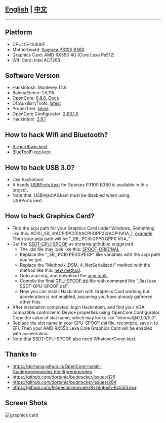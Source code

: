## [English](https://github.com/moqsien/hackintosh_p310s_b360_i5_10400f_rx550_lexa) | [中文](https://github.com/moqsien/hackintosh_p310s_b360_i5_10400f_rx550_lexa/blob/main/files/docs/Readme_CN.md)
------------------------

## Platform
- CPU: I5-10400F
- Motherboard: [Soarsea P310S B360](https://syvvz.com/gysoarsea)
- Graphics Card: AMD RX550 4G (Core Lexa Ps512)
- Wifi Card: Intel AC7265

## Software Version
- Hackintosh: Monterey 12.6
- BalenaEtcher: 1.5.115
- OpenCore: [0.8.6](https://github.com/acidanthera/OpenCorePkg/releases), [Docs](https://dortania.github.io/OpenCore-Install-Guide/prerequisites.html) 
- OCAuxiliaryTools: [latest](https://github.com/ic005k/OCAuxiliaryTools/releases)
- ProperTree: [latest](https://github.com/corpnewt/ProperTree)
- OpenCore Configurator: [2.63.1.0](https://mackie100projects.altervista.org/download-opencore-configurator/)
- Hackintool: [3.9.1](https://github.com/headkaze/Hackintool/releases)

## How to hack Wifi and Bluetooth?
- [AirportItlwm.kext](https://github.com/OpenIntelWireless/itlwm/releases)
- [BlueToolFixup.kext](https://github.com/acidanthera/BrcmPatchRAM/releases)

## How to hack USB 3.0?
- Use hackintool.
- A handy [USBPorts.kext]() for Soarsea P310S B360 is available in this project.
- Note that, USBInjectAll.kext must be disabled when using USBPorts.kext.

## How to hack Graphics Card?
- Find the acpi path for your Graphics Card under Windows, Something like this: ACPI(\_SB_)#ACPI(PCI0)#ACPI(GPP0)#ACPI(VGA_), [example](https://github.com/moqsien/hackintosh_p310s_b360_i5_10400f_rx550_lexa/blob/main/files/pics/pcie_graphics.png). Then your acpi path will be "\_SB_.PCI0.GPP0.GPP0.VGA_"
- Get the [SSDT-GPU-SPOOF](https://github.com/dortania/Getting-Started-With-ACPI/blob/master/extra-files/decompiled/SSDT-GPU-SPOOF.dsl.zip) as dortania.github.io suggested.
    - The .dsl file may look like this: [SPOOF-ORIGINAL](https://github.com/moqsien/hackintosh_p310s_b360_i5_10400f_rx550_lexa/blob/main/files/GPU-SPOOF-ORIGINAL.dsl).
    - Replace the "\_SB_.PCI0.PEG0.PEGP" like variables with the acpi path you've got.
    - Replace the "Method (_DSM, 4, NotSerialized)" method with the method like this: [new method](https://github.com/moqsien/hackintosh_p310s_b360_i5_10400f_rx550_lexa/blob/main/files/GPU-SPOOF-METHOD.txt).
    - Goto acpi.org, and download the [acpi tools](https://acpica.org/downloads/binary-tools).
    - Compile the final [GPU-SPOOF.dsl](https://github.com/moqsien/hackintosh_p310s_b360_i5_10400f_rx550_lexa/blob/main/files/GPU-SPOOF-FINALEXAMPLE.dsl) file with command like "./iasl.exe SSDT-GPU-SPOOF.dsl".
    - Now you can install Hackintosh with Graphics Card working but acceleration is not enabled, assuming you have already gathered other files.
- After installation completed, login Hackintosh, and find your VGA compatible controller in Device properties using OpenCore Configurator. Copy the value of slot name, which may looks like "Internal@0,1,0/0,0".
- Replace the slot name in your GPU-SPOOF.dsl file, recompile, save it to EFI. Then your AMD RX550 Lexa Core Graphics Card will be enabled with acceleration.
- Note that SSDT-GPU-SPOOF also need WhateverGreen.kext.

## Thanks to
- https://dortania.github.io/OpenCore-Install-Guide/prerequisites.html#prerequisites
- https://github.com/dortania/bugtracker/issues/129
- https://github.com/dortania/bugtracker/issues/264
- https://github.com/felipecaninnovaes/Ryzentosh-Rx550Lexa

## Screen Shots
![graphics card](https://github.com/moqsien/hackintosh_p310s_b360_i5_10400f_rx550_lexa/blob/main/files/pics/screen_shot.jpg)

